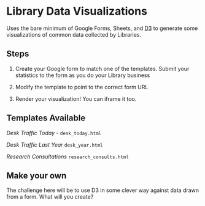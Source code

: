 
# Library Data Visualizations

Uses the bare minimum of Google Forms, Sheets, and [D3](https://d3js.org/) to generate some visualizations of common data collected by Libraries.

## Steps
1. Create your Google form to match one of the templates. Submit your statistics to the form as you do your Library business

1. Modify the template to point to the correct form URL

1. Render your visualization! You can iframe it too.

## Templates Available

_Desk Traffic Today_ - `desk_today.html`

_Desk Traffic Last Year_ `desk_year.html`

_Research Consultations_ `research_consults.html`


## Make your own

The challenge here will be to use D3 in some clever way against data drawn from a form. What will you create?